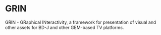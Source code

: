 # GRIN

GRIN - GRaphical INteractivity, a framework for presentation of
visual and other assets for BD-J and other GEM-based TV platforms.

